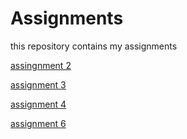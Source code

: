 # Assignments
this repository contains my assignments

[assingnment 2](https://github.com/Mitchelvanrooij2799/Assigments/blob/master/assignment2.ipynb)

[assignment 3](https://github.com/Mitchelvanrooij2799/Assigments/blob/master/assignment3.ipynb)

[assignment 4](https://github.com/Mitchelvanrooij2799/Assignments/blob/master/assignment4%20(1).ipynb)

[assignment 6](https://github.com/Mitchelvanrooij2799/Assignments/blob/master/Graded_assignment1.ipynb)
